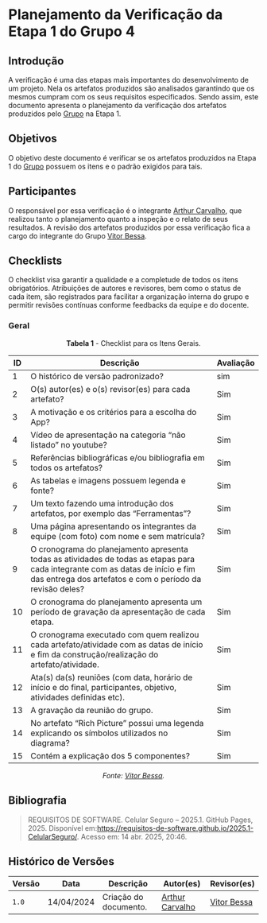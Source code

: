 # Planejamento da Verificação da Etapa 1 do Grupo 4

## Introdução

A verificação é uma das etapas mais importantes do desenvolvimento de um projeto. Nela os artefatos produzidos são analisados garantindo que os mesmos cumpram com os seus requisitos especificados. Sendo assim, este documento apresenta o planejamento da verificação dos artefatos produzidos pelo [Grupo](https://requisitos-de-software.github.io/2025.1-CelularSeguro/) na Etapa 1.

## Objetivos

O objetivo deste documento é verificar se os artefatos produzidos na Etapa 1 do [Grupo](https://requisitos-de-software.github.io/2025.1-CelularSeguro/) possuem os itens e o padrão exigidos para tais.


## Participantes

O responsável por essa verificação é o integrante [Arthur Carvalho](https://github.com/arthurlleite), que realizou tanto o planejamento quanto a inspeção e o relato de seus resultados. A revisão dos artefatos produzidos por essa verificação fica a cargo do integrante do Grupo [Vitor Bessa](https://github.com/Bessazs).

## Checklists

 O checklist visa garantir a qualidade e a completude de todos os itens obrigatórios. Atribuições de autores e revisores, bem como o status de cada item, são registrados para facilitar a organização interna do grupo e permitir revisões contínuas conforme feedbacks da equipe e do docente.

### Geral

<center>

**Tabela 1** - Checklist para os Itens Gerais.

| ID  | Descrição                                                                                              | Avaliação |
| --- | ------------------------------------------------------------------------------------------------------ | --------- | 
| 1   | O histórico de versão padronizado?                                                                      |     sim      |
| 2   | O(s) autor(es) e o(s) revisor(es) para cada artefato?                                          |     Sim      |
| 3   | A motivação e os critérios para a escolha do App? |     Sim      |
| 4   | Vídeo de apresentação na categoria “não listado” no youtube?                          |     Sim      |
| 5   | Referências bibliográficas e/ou bibliografia em todos os artefatos?                                                              |      Sim     |
| 6 | As tabelas e imagens possuem legenda e fonte? | Sim |
| 7 | Um texto fazendo uma introdução dos artefatos, por exemplo das “Ferramentas”? | Sim |
| 8 | Uma página apresentando os integrantes da equipe (com foto) com nome e sem matrícula? | Sim |
| 9 | O cronograma do planejamento apresenta todas as atividades de todas as etapas para cada integrante com as datas de início e fim das entrega dos artefatos e com o período da revisão deles? | Sim |
| 10 | O cronograma do planejamento apresenta um período de gravação da apresentação de cada etapa. | Sim |
| 11 | O cronograma executado com quem realizou cada artefato/atividade com as datas de início e fim da construção/realização do artefato/atividade. | Sim |
| 12 | Ata(s) da(s) reuniões (com data, horário de início e do final, participantes, objetivo, atividades definidas etc). | Sim |
| 13 | A gravação da reunião do grupo. | Sim |
| 14 |  No artefato “Rich Picture” possui uma legenda explicando os símbolos utilizados no diagrama? | Sim |
| 15 | Contém a explicação dos 5 componentes?  | Sim |


_Fonte: [Vitor Bessa](https://github.com/Bessazs)._

</center>


## Bibliografia

> REQUISITOS DE SOFTWARE. Celular Seguro – 2025.1. GitHub Pages, 2025. Disponível em:https://requisitos-de-software.github.io/2025.1-CelularSeguro/. Acesso em: 14 abr. 2025, 20:46.

## Histórico de Versões

| Versão | Data       | Descrição                                          | Autor(es)                                        | Revisor(es)                                    |
| ------ | ---------- | -------------------------------------------------- | ------------------------------------------------ | ---------------------------------------------- |
| `1.0`  | 14/04/2024 | Criação do documento.  | [Arthur Carvalho](https://github.com/arthurlleite)| [Vitor Bessa](https://github.com/Bessazs) |